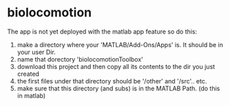 # biolocomotion

The app is not yet deployed with the matlab app feature so do this:
1. make a directory where your 'MATLAB/Add-Ons/Apps' is. It should be in your user Dir.
2. name that dorectory 'biolocomotionToolbox'
3. download this project and then copy all its contents to the dir you just created
4. the first files under that directory should be '/other' and '/src'.. etc.
5. make sure that this directory (and subs) is in the MATLAB Path. (do this in matlab)
